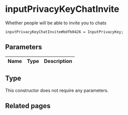 # inputPrivacyKeyChatInvite
Whether people will be able to invite you to chats

```
inputPrivacyKeyChatInvite#bdfb0426 = InputPrivacyKey;
```

## Parameters
| Name | Type | Description |
| ---- | :----: | ----------- |


## Type
This constructor does not require any parameters.

## Related pages
